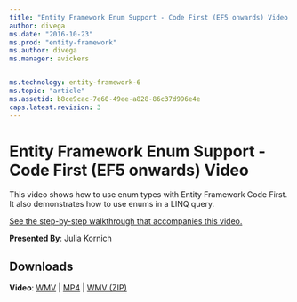 ```yaml
---
title: "Entity Framework Enum Support - Code First (EF5 onwards) Video - EF6"
author: divega
ms.date: "2016-10-23"
ms.prod: "entity-framework"
ms.author: divega
ms.manager: avickers


ms.technology: entity-framework-6
ms.topic: "article"
ms.assetid: b8ce9cac-7e60-49ee-a828-86c37d996e4e
caps.latest.revision: 3
---
```

# Entity Framework Enum Support - Code First (EF5 onwards) Video
This video shows how to use enum types with Entity Framework Code First. It also demonstrates how to use enums in a LINQ query.

[See the step-by-step walkthrough that accompanies this video.](../ef6/entity-framework-enum-support-code-first-ef5-onwards.md)

**Presented By**: Julia Kornich

## Downloads

**Video**: [WMV](http://download.microsoft.com/download/A/5/8/A583DEE8-FD5C-47EE-A4E1-966DDF39D1DA/HDI-ITPro-MSDN-winvideo-enumwithcodefirst.wmv) | [MP4](http://download.microsoft.com/download/A/5/8/A583DEE8-FD5C-47EE-A4E1-966DDF39D1DA/HDI-ITPro-MSDN-mp4video-enumwithcodefirst.m4v) | [WMV (ZIP)](http://download.microsoft.com/download/A/5/8/A583DEE8-FD5C-47EE-A4E1-966DDF39D1DA/HDI-ITPro-MSDN-winvideo-enumwithcodefirst.zip)
